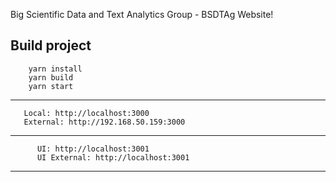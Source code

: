 Big Scientific Data and Text Analytics Group - BSDTAg Website!

## Build project

```
    yarn install
    yarn build
    yarn start
```
 ---------------------------------------
       Local: http://localhost:3000
       External: http://192.168.50.159:3000
 ---------------------------------------
          UI: http://localhost:3001
          UI External: http://localhost:3001
 ---------------------------------------
